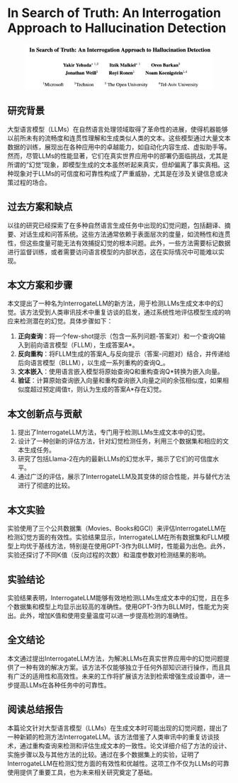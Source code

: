 # In Search of Truth: An Interrogation Approach to Hallucination Detection

<figure><img src="../.gitbook/assets/image (3) (1) (1) (1) (1) (1) (1) (1) (1) (1) (1) (1) (1) (1) (1) (1) (1) (1) (1) (1) (1).png" alt=""><figcaption></figcaption></figure>

## 研究背景

大型语言模型（LLMs）在自然语言处理领域取得了革命性的进展，使得机器能够以前所未有的流畅度和连贯性理解和生成类似人类的文本。这些模型通过大量文本数据的训练，展现出在各种应用中的卓越能力，如自动化内容生成、虚拟助手等。然而，尽管LLMs的性能显著，它们在真实世界应用中的部署仍面临挑战，尤其是所谓的“幻觉”现象，即模型生成的文本虽然听起来真实，但却偏离了事实真相。这种现象对于LLMs的可信度和可靠性构成了严重威胁，尤其是在涉及关键信息或决策过程的场合。

## 过去方案和缺点

以往的研究已经探索了在多种自然语言生成任务中出现的幻觉问题，包括翻译、摘要、对话生成和问答系统。这些方法通常依赖于表面层次的度量，如流畅性和连贯性，但这些度量可能无法有效捕捉幻觉的根本问题。此外，一些方法需要标记数据进行监督训练，或者需要访问语言模型的内部状态，这在实际情况中可能难以实现。

## 本文方案和步骤

本文提出了一种名为InterrogateLLM的新方法，用于检测LLMs生成文本中的幻觉。该方法受到人类审讯技术中重复访谈的启发，通过系统性地评估模型生成的响应来检测潜在的幻觉。具体步骤如下：

1. **正向查询**：将一个few-shot提示（包含一系列问题-答案对）和一个查询Q输入到前向语言模型（FLLM），生成答案A\*。
2. **反向重构**：将FLLM生成的答案A_与反向提示（答案-问题对）结合，并传递给后向语言模型（BLLM），以生成一系列重构的查询Q_。
3. **文本嵌入**：使用语言嵌入模型将原始查询Q和重构查询Q\*转换为嵌入向量。
4. **验证**：计算原始查询嵌入向量和重构查询嵌入向量之间的余弦相似度，如果相似度超过预定阈值τ，则认为生成的答案A\*存在幻觉。

## 本文创新点与贡献

1. 提出了InterrogateLLM方法，专门用于检测LLMs生成文本中的幻觉。
2. 设计了一种创新的评估方法，针对幻觉检测任务，利用三个数据集和相应的文本生成任务。
3. 研究了包括Llama-2在内的最新LLMs的幻觉水平，揭示了它们的可信度水平。
4. 通过广泛的评估，展示了InterrogateLLM及其变体的综合性能，并与替代方法进行了彻底的比较。

## 本文实验

实验使用了三个公共数据集（Movies、Books和GCI）来评估InterrogateLLM在检测幻觉方面的有效性。实验结果显示，InterrogateLLM在所有数据集和FLLM模型上均优于基线方法，特别是在使用GPT-3作为BLLM时，性能最为出色。此外，实验还探讨了不同K值（反向过程的次数）和温度参数对检测结果的影响。

## 实验结论

实验结果表明，InterrogateLLM能够有效地检测LLMs生成文本中的幻觉，且在多个数据集和模型上均显示出较高的准确性。使用GPT-3作为BLLM时，性能尤为突出。此外，增加K值和使用变量温度可以进一步提高检测的准确性。

## 全文结论

本文通过提出InterrogateLLM方法，为解决LLMs在真实世界应用中的幻觉问题提供了一种有效的解决方案。该方法不仅能够独立于任何外部知识进行操作，而且具有广泛的适用性和高效性。未来的工作将扩展该方法到检索增强生成设置中，进一步提高LLMs在各种任务中的可靠性。

## 阅读总结报告

本篇论文针对大型语言模型（LLMs）在生成文本时可能出现的幻觉问题，提出了一种新颖的检测方法InterrogateLLM。该方法借鉴了人类审讯中的重复访谈技术，通过重构查询来检测和评估生成文本的一致性。论文详细介绍了方法的设计、实施步骤以及与其他方法的比较。通过在多个数据集上的实验，证明了InterrogateLLM在检测幻觉方面的有效性和优越性。这项工作不仅为LLMs的可靠使用提供了重要工具，也为未来相关研究奠定了基础。
